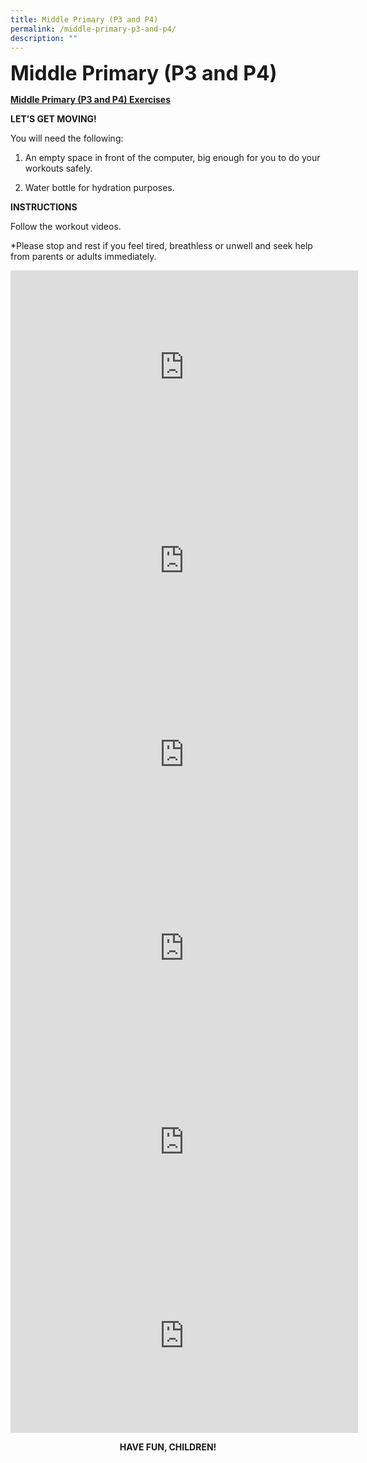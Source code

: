 ```yaml
---
title: Middle Primary (P3 and P4)
permalink: /middle-primary-p3-and-p4/
description: ""
---
```

**<font size=6>Middle Primary (P3 and P4)</font>**


**<u>Middle Primary (P3 and P4) Exercises</u>**

**LET’S GET MOVING!**

You will need the following:

1) An empty space in front of the computer, big enough for you to do your workouts safely.

2) Water bottle for hydration purposes.

**INSTRUCTIONS**

Follow the workout videos.

\*Please stop and rest if you feel tired, breathless or unwell and seek help from parents or adults immediately.

<iframe width="556" height="310" src="https://www.youtube.com/embed/Tp9CknKEC4M" title="Fire" frameborder="0" allow="accelerometer; autoplay; clipboard-write; encrypted-media; gyroscope; picture-in-picture" allowfullscreen></iframe>

<iframe width="556" height="310" src="https://www.youtube.com/embed/-gFBlbSD88Q" title="Tomorrow’s Here today | National Day Parade 2016 theme Song | GetActive! Singapore 2016 workout" frameborder="0" allow="accelerometer; autoplay; clipboard-write; encrypted-media; gyroscope; picture-in-picture" allowfullscreen></iframe>

<iframe width="556" height="310" src="https://www.youtube.com/embed/7bC69h57Bbw" title="Funky Town" frameborder="0" allow="accelerometer; autoplay; clipboard-write; encrypted-media; gyroscope; picture-in-picture" allowfullscreen></iframe>

<iframe width="556" height="310" src="https://www.youtube.com/embed/uyJe6KJ-LaQ" title="Because It's Singapore! | National Day Parade 2017 theme song | GetActive! Singapore 2017 Workout" frameborder="0" allow="accelerometer; autoplay; clipboard-write; encrypted-media; gyroscope; picture-in-picture" allowfullscreen></iframe>

<iframe width="556" height="310" src="https://www.youtube.com/embed/3YMDVTvLbtY" title="We Rock" frameborder="0" allow="accelerometer; autoplay; clipboard-write; encrypted-media; gyroscope; picture-in-picture" allowfullscreen></iframe>

<iframe width="556" height="310" src="https://www.youtube.com/embed/rRt3tXSg-U8" title="National Steps Challenge™ presents The Greater Singapore Workout!" frameborder="0" allow="accelerometer; autoplay; clipboard-write; encrypted-media; gyroscope; picture-in-picture" allowfullscreen></iframe>

**<center>HAVE FUN, CHILDREN!</center>**